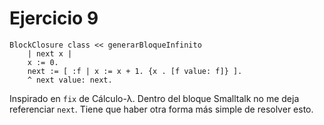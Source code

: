 # Ejercicio 9

```smalltalk
BlockClosure class << generarBloqueInfinito
	| next x |
	x := 0.
	next := [ :f | x := x + 1. {x . [f value: f]} ].
	^ next value: next.
```

Inspirado en `fix` de Cálculo-λ. Dentro del bloque Smalltalk no me deja referenciar `next`. Tiene que haber otra forma más simple de resolver esto.
